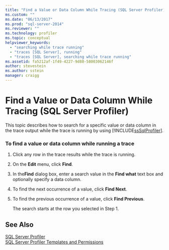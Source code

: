 ```yaml
---
title: "Find a Value or Data Column While Tracing (SQL Server Profiler) | Microsoft Docs"
ms.custom: ""
ms.date: "06/13/2017"
ms.prod: "sql-server-2014"
ms.reviewer: ""
ms.technology: profiler
ms.topic: conceptual
helpviewer_keywords: 
  - "searching while trace running"
  - "traces [SQL Server], running"
  - "traces [SQL Server], searching while trace running"
ms.assetid: fa5212af-1f49-4227-9d80-58003062146f
author: stevestein
ms.author: sstein
manager: craigg
---
```

# Find a Value or Data Column While Tracing (SQL Server Profiler)
  This topic describes how to search for a specific value or data column in the trace output while the trace is running by using [!INCLUDE[ssSqlProfiler](../../includes/sssqlprofiler-md.md)].  
  
### To find a value or data column while running a trace  
  
1.  Click any row in the trace results while the trace is running.  
  
2.  On the **Edit** menu, click **Find**.  
  
3.  In the**Find** dialog box, enter a search value in the **Find what** text box and optionally specify a data column.  
  
4.  To find the next occurrence of a value, click **Find Next**.  
  
5.  To find the previous occurrence of a value, click **Find Previous**.  
  
     The search starts at the row you selected in Step 1.  
  
## See Also  
 [SQL Server Profiler](sql-server-profiler.md)   
 [SQL Server Profiler Templates and Permissions](sql-server-profiler-templates-and-permissions.md)  
  
  
